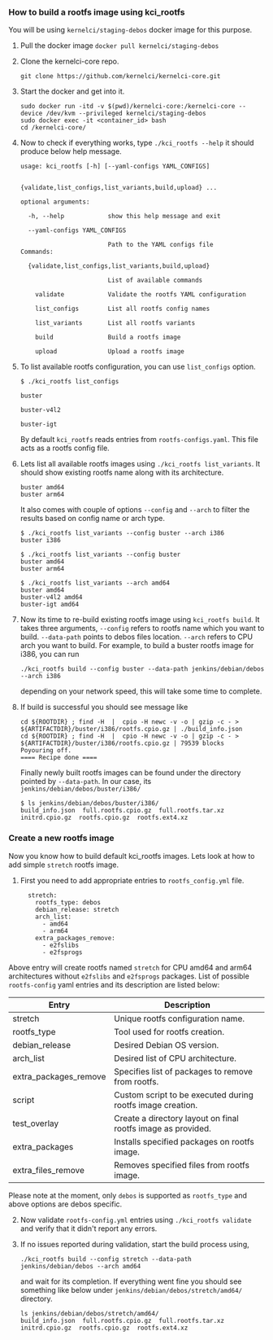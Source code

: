 ### How to build a rootfs image using kci_rootfs

You will be using `kernelci/staging-debos` docker image for this purpose.

1. Pull the docker image `docker pull kernelci/staging-debos`

2. Clone the kernelci-core repo.

    ```
    git clone https://github.com/kernelci/kernelci-core.git
    ```
3. Start the docker and get into it.

   ```
   sudo docker run -itd -v $(pwd)/kernelci-core:/kernelci-core --device /dev/kvm --privileged kernelci/staging-debos
   sudo docker exec -it <container_id> bash
   cd /kernelci-core/
   ```
4. Now to check if everything works, type `./kci_rootfs --help` it should produce below help message.

    ```
    usage: kci_rootfs [-h] [--yaml-configs YAML_CONFIGS]

                      {validate,list_configs,list_variants,build,upload} ...

    optional arguments:

      -h, --help            show this help message and exit

      --yaml-configs YAML_CONFIGS

                            Path to the YAML configs file
    Commands:

      {validate,list_configs,list_variants,build,upload}

                            List of available commands

        validate            Validate the rootfs YAML configuration

        list_configs        List all rootfs config names

        list_variants       List all rootfs variants

        build               Build a rootfs image

        upload              Upload a rootfs image
    ```
5. To list available rootfs configuration, you can use `list_configs` option.

    ```
    $ ./kci_rootfs list_configs

    buster

    buster-v4l2

    buster-igt
    ```
   By default `kci_rootfs` reads entries from `rootfs-configs.yaml`. This file acts as a rootfs config file.

6. Lets list all available rootfs images using `./kci_rootfs list_variants`. It should show existing
rootfs name along with its architecture.

    ```
    buster amd64
    buster arm64
    ```

    It also comes with couple of options `--config` and `--arch` to filter the results based on config name or arch type.

    ```
    $ ./kci_rootfs list_variants --config buster --arch i386
    buster i386

    $ ./kci_rootfs list_variants --config buster
    buster amd64
    buster arm64

    $ ./kci_rootfs list_variants --arch amd64
    buster amd64
    buster-v4l2 amd64
    buster-igt amd64
    ```
7. Now its time to re-build existing rootfs image using `kci_rootfs build`. It takes three arguments,
`--config` refers to rootfs name which you want to build. `--data-path` points to debos files location.
`--arch` refers to CPU arch you want to build. For example, to build a buster rootfs image for i386,
you can run

    ```
    ./kci_rootfs build --config buster --data-path jenkins/debian/debos --arch i386

    ```
   depending on your network speed, this will take some time to complete.

8. If build is successful you should see message like

    ```
    cd ${ROOTDIR} ; find -H  |  cpio -H newc -v -o | gzip -c - > ${ARTIFACTDIR}/buster/i386/rootfs.cpio.gz | ./build_info.json
    cd ${ROOTDIR} ; find -H  |  cpio -H newc -v -o | gzip -c - > ${ARTIFACTDIR}/buster/i386/rootfs.cpio.gz | 79539 blocks
    Poyouring off.
    ==== Recipe done ====
    ```
    Finally newly built rootfs images can be found under the directory pointed by `--data-path`. In our case, its `jenkins/debian/debos/buster/i386/`

    ```
    $ ls jenkins/debian/debos/buster/i386/
    build_info.json  full.rootfs.cpio.gz  full.rootfs.tar.xz  initrd.cpio.gz  rootfs.cpio.gz  rootfs.ext4.xz
    ```

### Create a new rootfs image

Now you know how to build default kci_rootfs images. Lets look at how to add simple `stretch` rootfs image.

1. First you need to add appropriate entries to `rootfs_config.yml` file.

    ```
      stretch:
        rootfs_type: debos
        debian_release: stretch
        arch_list:
          - amd64
          - arm64
        extra_packages_remove:
          - e2fslibs
          - e2fsprogs
    ```

  Above entry will create rootfs named `stretch` for CPU amd64 and arm64 architectures without `e2fslibs` and  `e2fsprogs` packages. List of possible `rootfs-config` yaml entries and its description are listed below:

  | Entry                 | Description |
  | ----------------------| ----------- |
  | stretch               | Unique rootfs configuration name. |
  | rootfs_type           | Tool used for rootfs creation. |
  | debian_release        | Desired Debian OS version. |
  | arch_list             | Desired list of CPU architecture. |
  | extra_packages_remove | Specifies list of packages to remove from rootfs. |
  | script                | Custom script to be executed during rootfs image creation. |
  | test_overlay          | Create a directory layout on final rootfs image as provided. |
  | extra_packages        | Installs specified packages on rootfs image. |
  | extra_files_remove    | Removes specified files from rootfs image. |

  Please note at the moment, only `debos` is supported as `rootfs_type` and above options are debos specific.

2. Now validate `rootfs-config.yml` entries using `./kci_rootfs validate` and verify that it didn't report any errors.

3. If no issues reported during validation, start the build process using,

    ```
    ./kci_rootfs build --config stretch --data-path jenkins/debian/debos --arch amd64
    ```
    and wait for its completion. If everything went fine you should see something like below under `jenkins/debian/debos/stretch/amd64/` directory.

    ```
    ls jenkins/debian/debos/stretch/amd64/
    build_info.json  full.rootfs.cpio.gz  full.rootfs.tar.xz  initrd.cpio.gz  rootfs.cpio.gz  rootfs.ext4.xz
    ```
